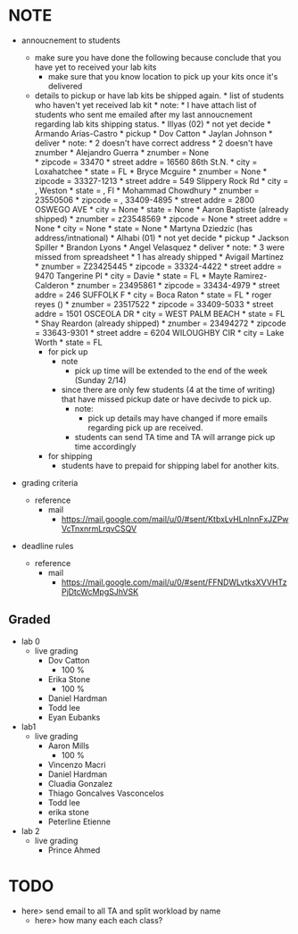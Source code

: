 # NOTE
* annoucnement to students
    * make sure you have done the following because conclude that you have yet to received your lab kits
        * make sure that you know location to pick up your kits once it's delivered
    * details to pickup or have lab kits be shipped again.
            * list of students who haven't yet received lab kit
                * note:
                    *  I have attach list of students who sent me emailed after my last annoucnement regarding lab kits shipping status.
                * Illyas (02)
                    * not yet decide
                        * Armando Arias-Castro
                    * pickup 
                        * Dov Catton
                        * Jaylan Johnson
                    * deliver
                        * note:
                            * 2 doesn't have correct address
                            * 2 doesn't have znumber
                        * Alejandro Guerra 
                            * znumber = None  
                            * zipcode = 33470 
                            * street addre = 16560 86th St.N.
                            * city = Loxahatchee
                            * state = FL
                        * Bryce Mcguire 
                            * znumber = None
                            * zipcode = 33327-1213
                            * street addre = 549 Slippery Rock Rd
                            * city = , Weston
                            * state = , Fl
                        * Mohammad Chowdhury 
                            * znumber = 23550506
                            * zipcode = , 33409-4895
                            * street addre = 2800 OSWEGO AVE
                            * city = None
                            * state = None
                        * Aaron Baptiste (already shipped)
                            * znumber = z23548569 
                            * zipcode = None
                            * street addre = None
                            * city = None
                            * state = None
                        * Martyna Dziedzic (has address/intnational)
                * Alhabi (01)
                    * not yet decide
                    * pickup 
                        * Jackson Spiller
                        * Brandon Lyons
                        * Angel Velasquez
                    * deliver
                        * note:
                            * 3 were missed from spreadsheet
                            * 1 has already shipped
                        * Avigail Martinez
                            * znumber = Z23425445
                            * zipcode = 33324-4422
                            * street addre = 9470 Tangerine Pl
                            * city = Davie
                            * state = FL
                        * Mayte Ramirez-Calderon
                            * znumber = 23495861 
                            * zipcode = 33434-4979
                            * street addre = 246 SUFFOLK F
                            * city = Boca Raton
                            * state = FL
                        * roger reyes ()
                            * znumber = 23517522
                            * zipcode = 33409-5033 
                            * street addre = 1501 OSCEOLA DR
                            * city = WEST PALM BEACH
                            * state = FL
                        * Shay Reardon (already shipped)
                            * znumber = 23494272
                            * zipcode = 33643-9301
                            * street addre = 6204 WILOUGHBY CIR
                            * city = Lake Worth 
                            * state = FL
        * for pick up
            * note
                * pick up time will be extended to the end of the week (Sunday 2/14)
            * since there are only few students (4 at the time of writing) that have missed pickup date or have decivde to pick up. 
                * note: 
                    * pick up details may have changed if more emails regarding pick up are received.
                * students can send TA time and TA will arrange pick up time accordingly
        * for shipping
            * students have to prepaid for shipping label for another kits.

* grading criteria 
    * reference
        * mail
            * https://mail.google.com/mail/u/0/#sent/KtbxLvHLnlnnFxJZPwVcTnxnrmLrqvCSQV
* deadline rules 
    * reference
        * mail 
            * https://mail.google.com/mail/u/0/#sent/FFNDWLvtksXVVHTzPjDtcWcMpgSJhVSK
## Graded
* lab 0
    * live grading 
        * Dov Catton
            * 100 %
        * Erika Stone
            * 100 %
        * Daniel Hardman
        * Todd lee
        * Eyan Eubanks 
* lab1
    * live grading 
        * Aaron Mills 
            * 100 %
        * Vincenzo Macri
        * Daniel Hardman
        * Cluadia Gonzalez
        * Thiago Goncalves Vasconcelos
        * Todd lee
        * erika stone
        * Peterline Etienne
* lab 2 
    * live grading
        * Prince Ahmed

# TODO
* here> send email to all TA and split workload by name 
    * here> how many each each class?
